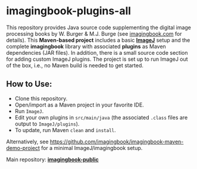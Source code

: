 # imagingbook-plugins-all

This repository provides Java source code supplementing 
the digital image processing books by W. Burger & M.J. Burge
(see [imagingbook.com](https://imagingbook.com) for details).
This **Maven-based project** includes a basic [**ImageJ**](https://imagej.nih.gov/ij/) setup and 
the complete **imagingbook** library with associated **plugins** as Maven dependencies (JAR files).
In addition, there is a small source code section for adding custom ImageJ plugins.
The project is set up to run ImageJ out of the box, i.e., no Maven build is needed to
get started.

## How to Use:

* Clone this repository.
* Open/import as a Maven project in your favorite IDE.
* Run `ImageJ`.
* Edit your own plugins in `src/main/java` (the associated `.class` files are output to `ImageJ/plugins`).
* To update, run Maven `clean` and `install`.

Alternatively, see https://github.com/imagingbook/imagingbook-maven-demo-project for a minimal ImageJ/imagingbook setup.

Main repository: [**imagingbook-public**](https://github.com/imagingbook/imagingbook-public)


